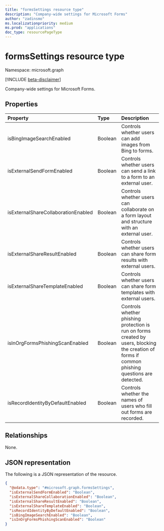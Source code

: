 ```yaml
---
title: "formsSettings resource type"
description: "Company-wide settings for Microsoft Forms"
author: "zadinsmo"
ms.localizationpriority: medium
ms.prod: "applications"
doc_type: resourcePageType
---
```


# formsSettings resource type

Namespace: microsoft.graph

[!INCLUDE [beta-disclaimer](../../includes/beta-disclaimer.md)]

Company-wide settings for Microsoft Forms. 

## Properties
|Property|Type|Description|
|:---|:---|:---|
|isBingImageSearchEnabled|Boolean|Controls whether users can add images from Bing to forms.|
|isExternalSendFormEnabled|Boolean|Controls whether users can send a link to a form to an external user.|
|isExternalShareCollaborationEnabled|Boolean|Controls whether users can collaborate on a form layout and structure with an external user.|
|isExternalShareResultEnabled|Boolean|Controls whether users can share form results with external users.|
|isExternalShareTemplateEnabled|Boolean|Controls whether users can share form templates with external users.|
|isInOrgFormsPhishingScanEnabled|Boolean|Controls whether phishing protection is run on forms created by users, blocking the creation of forms if common phishing questions are detected.|
|isRecordIdentityByDefaultEnabled|Boolean|Controls whether the names of users who fill out forms are recorded.|

## Relationships
None.

## JSON representation
The following is a JSON representation of the resource.
<!-- {
  "blockType": "resource",
  "@odata.type": "microsoft.graph.formsSettings"
}
-->
``` json
{
  "@odata.type": "#microsoft.graph.formsSettings",
  "isExternalSendFormEnabled": "Boolean",
  "isExternalShareCollaborationEnabled": "Boolean",
  "isExternalShareResultEnabled": "Boolean",
  "isExternalShareTemplateEnabled": "Boolean",
  "isRecordIdentityByDefaultEnabled": "Boolean",
  "isBingImageSearchEnabled": "Boolean",
  "isInOrgFormsPhishingScanEnabled": "Boolean"
}
```

